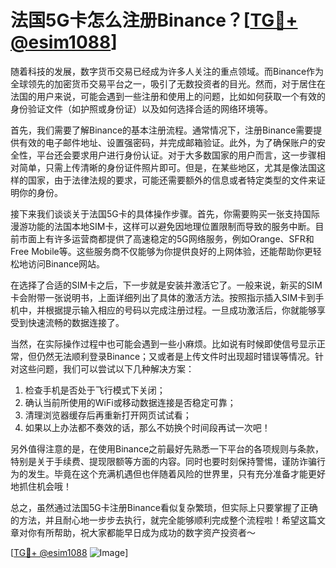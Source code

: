 # 法国5G卡怎么注册Binance？[[TG💪+ @esim1088](https://t.me/s/esim1088)]

随着科技的发展，数字货币交易已经成为许多人关注的重点领域。而Binance作为全球领先的加密货币交易平台之一，吸引了无数投资者的目光。然而，对于居住在法国的用户来说，可能会遇到一些注册和使用上的问题，比如如何获取一个有效的身份验证文件（如护照或身份证）以及如何选择合适的网络环境等。

首先，我们需要了解Binance的基本注册流程。通常情况下，注册Binance需要提供有效的电子邮件地址、设置强密码，并完成邮箱验证。此外，为了确保账户的安全性，平台还会要求用户进行身份认证。对于大多数国家的用户而言，这一步骤相对简单，只需上传清晰的身份证件照片即可。但是，在某些地区，尤其是像法国这样的国家，由于法律法规的要求，可能还需要额外的信息或者特定类型的文件来证明你的身份。

接下来我们谈谈关于法国5G卡的具体操作步骤。首先，你需要购买一张支持国际漫游功能的法国本地SIM卡，这样可以避免因地理位置限制而导致的服务中断。目前市面上有许多运营商都提供了高速稳定的5G网络服务，例如Orange、SFR和Free Mobile等。这些服务商不仅能够为你提供良好的上网体验，还能帮助你更轻松地访问Binance网站。

在选择了合适的SIM卡之后，下一步就是安装并激活它了。一般来说，新买的SIM卡会附带一张说明书，上面详细列出了具体的激活方法。按照指示插入SIM卡到手机中，并根据提示输入相应的号码以完成注册过程。一旦成功激活后，你就能够享受到快速流畅的数据连接了。

当然，在实际操作过程中也可能会遇到一些小麻烦。比如说有时候即使信号显示正常，但仍然无法顺利登录Binance；又或者是上传文件时出现超时错误等情况。针对这些问题，我们可以尝试以下几种解决方案：

1. 检查手机是否处于飞行模式下关闭；
2. 确认当前所使用的WiFi或移动数据连接是否稳定可靠；
3. 清理浏览器缓存后再重新打开网页试试看；
4. 如果以上办法都不奏效的话，那么不妨换个时间段再试一次吧！

另外值得注意的是，在使用Binance之前最好先熟悉一下平台的各项规则与条款，特别是关于手续费、提现限额等方面的内容。同时也要时刻保持警惕，谨防诈骗行为的发生。毕竟在这个充满机遇但也伴随着风险的世界里，只有充分准备才能更好地抓住机会哦！

总之，虽然通过法国5G卡注册Binance看似复杂繁琐，但实际上只要掌握了正确的方法，并且耐心地一步步去执行，就完全能够顺利完成整个流程啦！希望这篇文章对你有所帮助，祝大家都能早日成为成功的数字资产投资者～

[[TG💪+ @esim1088](https://t.me/s/esim1088) ![Image](https://i.postimg.cc/4NQfJmqS/Snipaste-2025-05-13-00-14-12.png)]